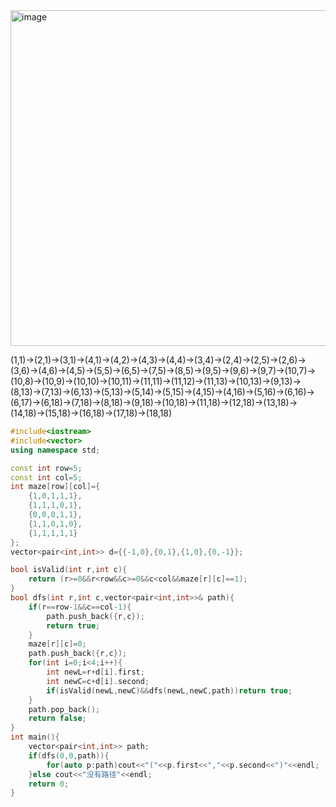 
<img width="537" alt="image" src="https://github.com/Charles-lab-ux/leetcode-/assets/127123332/57c42356-9222-430c-90d4-fe7613a6c38c">

(1,1)->(2,1)->(3,1)->(4,1)->(4,2)->(4,3)->(4,4)->(3,4)->(2,4)->(2,5)->(2,6)->(3,6)->(4,6)->(4,5)->(5,5)->(6,5)->(7,5)->(8,5)->(9,5)->(9,6)->(9,7)->(10,7)->(10,8)->(10,9)->(10,10)->(10,11)->(11,11)->(11,12)->(11,13)->(10,13)->(9,13)->(8,13)->(7,13)->(6,13)->(5,13)->(5,14)->(5,15)->(4,15)->(4,16)->(5,16)->(6,16)->(6,17)->(6,18)->(7,18)->(8,18)->(9,18)->(10,18)->(11,18)->(12,18)->(13,18)->(14,18)->(15,18)->(16,18)->(17,18)->(18,18)



```cpp
#include<iostream>
#include<vector>
using namespace std;

const int row=5;
const int col=5;
int maze[row][col]={
    {1,0,1,1,1},
    {1,1,1,0,1},
    {0,0,0,1,1},
    {1,1,0,1,0},
    {1,1,1,1,1}
};
vector<pair<int,int>> d={{-1,0},{0,1},{1,0},{0,-1}};

bool isValid(int r,int c){
    return (r>=0&&r<row&&c>=0&&c<col&&maze[r][c]==1);
}
bool dfs(int r,int c,vector<pair<int,int>>& path){
    if(r==row-1&&c==col-1){
        path.push_back({r,c});
        return true;
    }
    maze[r][c]=0;
    path.push_back({r,c});
    for(int i=0;i<4;i++){
        int newL=r+d[i].first;
        int newC=c+d[i].second;
        if(isValid(newL,newC)&&dfs(newL,newC,path))return true;
    }
    path.pop_back();
    return false;
}
int main(){
    vector<pair<int,int>> path;
    if(dfs(0,0,path)){
        for(auto p:path)cout<<"("<<p.first<<","<<p.second<<")"<<endl;
    }else cout<<"没有路径"<<endl;
    return 0;
}
```
